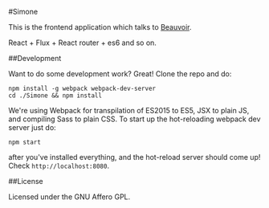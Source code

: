 #Simone

This is the frontend application which talks to
[Beauvoir](https://github.com/LucyParsonsCenter/Beauvoir).

React + Flux + React router + es6 and so on.

##Development

Want to do some development work? Great! Clone the repo and do:

```
npm install -g webpack webpack-dev-server
cd ./Simone && npm install
```

We're using Webpack for transpilation of ES2015 to ES5, JSX to plain JS,
and compiling Sass to plain CSS. To start up the hot-reloading webpack dev
server just do:

```
npm start
```

after you've installed everything, and the hot-reload server should come
up! Check `http://localhost:8080`.

##License

Licensed under the GNU Affero GPL.
